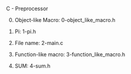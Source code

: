 C - Preprocessor

0. Object-like Macro:
0-object_like_macro.h

1. Pi:
1-pi.h

2. File name:
2-main.c

3. Function-like macro:
3-function_like_macro.h

4. SUM:
4-sum.h
